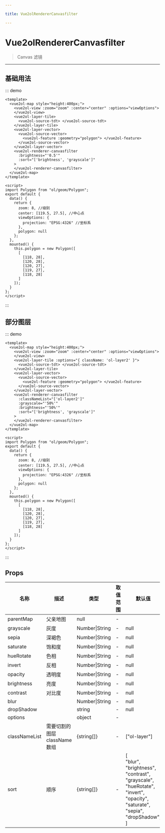 ```yaml
---

title: Vue2olRendererCanvasfilter

---
```


# Vue2olRendererCanvasfilter

> Canvas 滤镜

---

## 基础用法

::: demo

```vue
<template>
  <vue2ol-map style="height:400px;">
    <vue2ol-view :zoom="zoom" :center="center" :options="viewOptions">
    </vue2ol-view>
    <vue2ol-layer-tile>
      <vue2ol-source-tdt> </vue2ol-source-tdt>
    </vue2ol-layer-tile>
    <vue2ol-layer-vector>
      <vue2ol-source-vector>
        <vue2ol-feature :geometry="polygon"> </vue2ol-feature>
      </vue2ol-source-vector>
    </vue2ol-layer-vector>
    <vue2ol-renderer-canvasfilter
      :brightness="'0.5'"
      :sort="['brightness', 'grayscale']"
    >
    </vue2ol-renderer-canvasfilter>
  </vue2ol-map>
</template>

<script>
import Polygon from "ol/geom/Polygon";
export default {
  data() {
    return {
      zoom: 8, //级别
      center: [119.5, 27.5], //中心点
      viewOptions: {
        projection: "EPSG:4326" //坐标系
      },
      polygon: null
    };
  },
  mounted() {
    this.polygon = new Polygon([
      [
        [118, 28],
        [120, 28],
        [120, 27],
        [119, 27],
        [118, 28]
      ]
    ]);
  }
};
</script>
```

:::

## 部分图层

::: demo

```vue
<template>
  <vue2ol-map style="height:400px;">
    <vue2ol-view :zoom="zoom" :center="center" :options="viewOptions">
    </vue2ol-view>
    <vue2ol-layer-tile :options="{ className: 'ol-layer2' }">
      <vue2ol-source-tdt> </vue2ol-source-tdt>
    </vue2ol-layer-tile>
    <vue2ol-layer-vector>
      <vue2ol-source-vector>
        <vue2ol-feature :geometry="polygon"> </vue2ol-feature>
      </vue2ol-source-vector>
    </vue2ol-layer-vector>
    <vue2ol-renderer-canvasfilter
      :classNameList="['ol-layer2']"
      :grayscale="'50%'"
      :brightness="'50%'"
      :sort="['brightness', 'grayscale']"
    >
    </vue2ol-renderer-canvasfilter>
  </vue2ol-map>
</template>

<script>
import Polygon from "ol/geom/Polygon";
export default {
  data() {
    return {
      zoom: 8, //级别
      center: [119.5, 27.5], //中心点
      viewOptions: {
        projection: "EPSG:4326" //坐标系
      },
      polygon: null
    };
  },
  mounted() {
    this.polygon = new Polygon([
      [
        [118, 28],
        [120, 28],
        [120, 27],
        [119, 27],
        [118, 28]
      ]
    ]);
  }
};
</script>
```

:::

## Props

| 名称          | 描述                          | 类型           | 取值范围 | 默认值                                                                                                                                                                        |
| ------------- | ----------------------------- | -------------- | -------- | ----------------------------------------------------------------------------------------------------------------------------------------------------------------------------- |
| parentMap     | 父亲地图                      | null           | -        |                                                                                                                                                                               |
| grayscale     | 灰度                          | Number\|String | -        | null                                                                                                                                                                          |
| sepia         | 深褐色                        | Number\|String | -        | null                                                                                                                                                                          |
| saturate      | 饱和度                        | Number\|String | -        | null                                                                                                                                                                          |
| hueRotate     | 色相                          | Number\|String | -        | null                                                                                                                                                                          |
| invert        | 反相                          | Number\|String | -        | null                                                                                                                                                                          |
| opacity       | 透明度                        | Number\|String | -        | null                                                                                                                                                                          |
| brightness    | 亮度                          | Number\|String | -        | null                                                                                                                                                                          |
| contrast      | 对比度                        | Number\|String | -        | null                                                                                                                                                                          |
| blur          |                               | Number\|String | -        | null                                                                                                                                                                          |
| dropShadow    |                               | string         | -        | null                                                                                                                                                                          |
| options       |                               | object         | -        |                                                                                                                                                                               |
| classNameList | 需要切割的图层 className 数组 | {string[]}     | -        | ["ol-layer"]                                                                                                                                                                  |
| sort          | 顺序                          | {string[]}     | -        | [<br/> "blur",<br/> "brightness",<br/> "contrast",<br/> "grayscale",<br/> "hueRotate",<br/> "invert",<br/> "opacity",<br/> "saturate",<br/> "sepia",<br/> "dropShadow",<br/>] |
